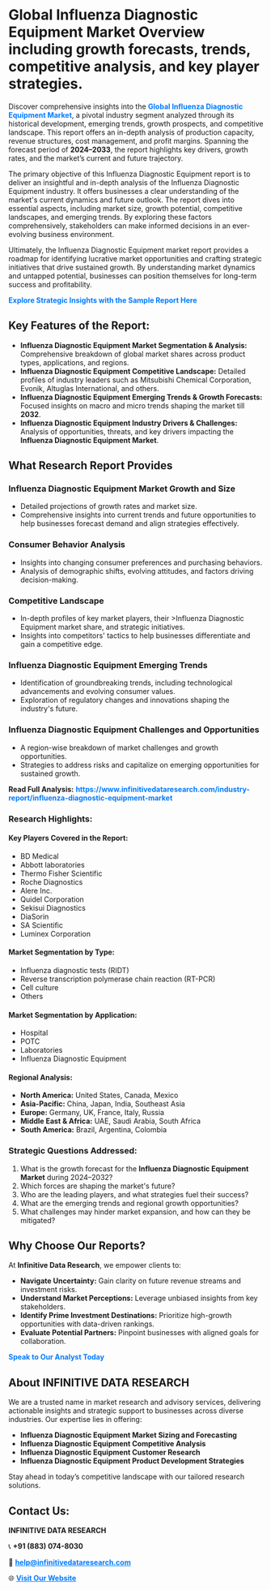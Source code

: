 <h1>Global Influenza Diagnostic Equipment Market Overview including growth forecasts, trends, competitive analysis, and key player strategies.</h1>
<p>
Discover comprehensive insights into the 
<a href="https://www.infinitivedataresearch.com/industry-report/influenza-diagnostic-equipment-market" rel="dofollow" style="color: #007BFF; text-decoration: none;"><strong>Global Influenza Diagnostic Equipment Market</strong></a>, a pivotal industry segment analyzed through its historical development, emerging trends, growth prospects, and competitive landscape. This report offers an in-depth analysis of production capacity, revenue structures, cost management, and profit margins. Spanning the forecast period of <strong>2024–2033</strong>, the report highlights key drivers, growth rates, and the market’s current and future trajectory.
</p>
<p>
The primary objective of this Influenza Diagnostic Equipment report is to deliver an insightful and in-depth analysis of the Influenza Diagnostic Equipment industry. It offers businesses a clear understanding of the market's current dynamics and future outlook. The report dives into essential aspects, including market size, growth potential, competitive landscapes, and emerging trends. By exploring these factors comprehensively, stakeholders can make informed decisions in an ever-evolving business environment.
</p>
<p>
Ultimately, the Influenza Diagnostic Equipment market report provides a roadmap for identifying lucrative market opportunities and crafting strategic initiatives that drive sustained growth. By understanding market dynamics and untapped potential, businesses can position themselves for long-term success and profitability.
</p>
<p>
<a href="https://www.infinitivedataresearch.com/request-sample/reportId=110483" style="color: #007BFF; text-decoration: none;"><strong>Explore Strategic Insights with the Sample Report Here</strong></a>
</p>

<h2>Key Features of the Report:</h2>
<ul>
<li><strong>Influenza Diagnostic Equipment Market Segmentation & Analysis:</strong> Comprehensive breakdown of global market shares across product types, applications, and regions.</li>
<li><strong>Influenza Diagnostic Equipment Competitive Landscape:</strong> Detailed profiles of industry leaders such as Mitsubishi Chemical Corporation, Evonik, Altuglas International, and others.</li>
<li><strong>Influenza Diagnostic Equipment Emerging Trends & Growth Forecasts:</strong> Focused insights on macro and micro trends shaping the market till <strong>2032</strong>.</li>
<li><strong>Influenza Diagnostic Equipment Industry Drivers & Challenges:</strong> Analysis of opportunities, threats, and key drivers impacting the <strong>Influenza Diagnostic Equipment Market</strong>.</li>
</ul>

<h2>What Research Report Provides</h2>
<h3>Influenza Diagnostic Equipment Market Growth and Size</h3>
<ul>
<li>Detailed projections of growth rates and market size.</li>
<li>Comprehensive insights into current trends and future opportunities to help businesses forecast demand and align strategies effectively.</li>
</ul>

<h3>Consumer Behavior Analysis</h3>
<ul>
<li>Insights into changing consumer preferences and purchasing behaviors.</li>
<li>Analysis of demographic shifts, evolving attitudes, and factors driving decision-making.</li>
</ul>

<h3>Competitive Landscape</h3>
<ul>
<li>In-depth profiles of key market players, their >Influenza Diagnostic Equipment market share, and strategic initiatives.</li>
<li>Insights into competitors' tactics to help businesses differentiate and gain a competitive edge.</li>
</ul>

<h3>Influenza Diagnostic Equipment Emerging Trends</h3>
<ul>
<li>Identification of groundbreaking trends, including technological advancements and evolving consumer values.</li>
<li>Exploration of regulatory changes and innovations shaping the industry's future.</li>
</ul>

<h3>Influenza Diagnostic Equipment Challenges and Opportunities</h3>
<ul>
<li>A region-wise breakdown of market challenges and growth opportunities.</li>
<li>Strategies to address risks and capitalize on emerging opportunities for sustained growth.</li>
</ul>
<p><strong>Read Full Analysis:</strong> <a href="https://www.infinitivedataresearch.com/industry-report/influenza-diagnostic-equipment-market" rel="dofollow" style="color: #007BFF; text-decoration: none;"><strong>https://www.infinitivedataresearch.com/industry-report/influenza-diagnostic-equipment-market</strong></a></p>
<h3>Research Highlights:</h3>
<h4>Key Players Covered in the Report:</h4>
<ul><li>BD Medical</li><li>Abbott laboratories</li><li>Thermo Fisher Scientific</li><li>Roche Diagnostics</li><li>Alere Inc.</li><li>Quidel Corporation</li><li>Sekisui Diagnostics</li><li>DiaSorin</li><li>SA Scientific</li><li>Luminex Corporation</li></ul>
<h4>Market Segmentation by Type:</h4>
<ul><li>Influenza diagnostic tests (RIDT)</li><li>Reverse transcription polymerase chain reaction (RT-PCR)</li><li>Cell culture</li><li>Others</li></ul>
<h4>Market Segmentation by Application:</h4>
<ul><li>Hospital</li><li>POTC</li><li>Laboratories</li><li>Influenza Diagnostic Equipment</li></ul>

<h4>Regional Analysis:</h4>
<ul>
<li><strong>North America:</strong> United States, Canada, Mexico</li>
<li><strong>Asia-Pacific:</strong> China, Japan, India, Southeast Asia</li>
<li><strong>Europe:</strong> Germany, UK, France, Italy, Russia</li>
<li><strong>Middle East & Africa:</strong> UAE, Saudi Arabia, South Africa</li>
<li><strong>South America:</strong> Brazil, Argentina, Colombia</li>
</ul>

<h3>Strategic Questions Addressed:</h3>
<ol>
<li>What is the growth forecast for the <strong>Influenza Diagnostic Equipment Market</strong> during 2024–2032?</li>
<li>Which forces are shaping the market's future?</li>
<li>Who are the leading players, and what strategies fuel their success?</li>
<li>What are the emerging trends and regional growth opportunities?</li>
<li>What challenges may hinder market expansion, and how can they be mitigated?</li>
</ol>

<h2>Why Choose Our Reports?</h2>
<p>At <strong>Infinitive Data Research</strong>, we empower clients to:</p>
<ul>
<li><strong>Navigate Uncertainty:</strong> Gain clarity on future revenue streams and investment risks.</li>
<li><strong>Understand Market Perceptions:</strong> Leverage unbiased insights from key stakeholders.</li>
<li><strong>Identify Prime Investment Destinations:</strong> Prioritize high-growth opportunities with data-driven rankings.</li>
<li><strong>Evaluate Potential Partners:</strong> Pinpoint businesses with aligned goals for collaboration.</li>
</ul>
<p><a href="https://www.infinitivedataresearch.com/industry-report/influenza-diagnostic-equipment-market" rel="dofollow" style="color: #007BFF; text-decoration: none;"><strong>Speak to Our Analyst Today</strong></a></p>

<h2>About INFINITIVE DATA RESEARCH</h2>
<p>We are a trusted name in market research and advisory services, delivering actionable insights and strategic support to businesses across diverse industries. Our expertise lies in offering:</p>
<ul>
<li><strong>Influenza Diagnostic Equipment Market Sizing and Forecasting</strong></li>
<li><strong>Influenza Diagnostic Equipment Competitive Analysis</strong></li>
<li><strong>Influenza Diagnostic Equipment Customer Research</strong></li>
<li><strong>Influenza Diagnostic Equipment Product Development Strategies</strong></li>
</ul>
<p>Stay ahead in today’s competitive landscape with our tailored research solutions.</p>

<h2>Contact Us:</h2>
<p><strong>INFINITIVE DATA RESEARCH</strong></p>
<p>📞 <strong>+91 (883) 074-8030</strong></p>
<p>📧 <strong><a href="mailto:help@infinitivedataresearch.com" style="color: #007BFF;">help@infinitivedataresearch.com</a></strong></p>
<p>🌐 <strong><a href="https://www.infinitivedataresearch.com" rel="dofollow" style="color: #007BFF;">Visit Our Website</a></strong></p>